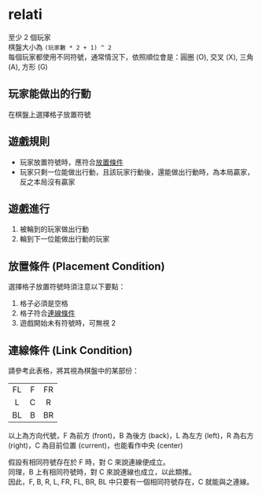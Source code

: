 # relati

至少 2 個玩家  
棋盤大小為 `(玩家數 * 2 + 1) ^ 2`  
每個玩家都使用不同符號，通常情況下，依照順位會是：圓圈 (O), 交叉 (X), 三角 (A), 方形 (G)

## 玩家能做出的行動

在棋盤上選擇格子放置符號

## 遊戲規則

- 玩家放置符號時，應符合[放置條件](#放置條件)
- 玩家只剩一位能做出行動，且該玩家行動後，還能做出行動時，為本局贏家，反之本局沒有贏家

## 遊戲進行

1. 被輪到的玩家做出行動
2. 輪到下一位能做出行動的玩家

## 放置條件 (Placement Condition)

選擇格子放置符號時須注意以下要點：

1. 格子必須是空格
2. 格子符合[連線條件](#連線條件)
3. 遊戲開始未有符號時，可無視 2

## 連線條件 (Link Condition)

請參考此表格，將其視為棋盤中的某部份：

|     |     |     |
| :-: | :-: | :-: |
| FL  |  F  | FR  |
|  L  |  C  |  R  |
| BL  |  B  | BR  |

以上為方向代號，F 為前方 (front)，B 為後方 (back)，L 為左方 (left)，R 為右方 (right)，C 為目前位置 (current)，也能看作中央 (center)

假設有相同符號存在於 F 時，對 C 來說連線便成立。  
同理，B 上有相同符號時，對 C 來說連線也成立，以此類推。  
因此，F, B, R, L, FR, FL, BR, BL 中只要有一個相同符號存在，C 就能與之連線。

